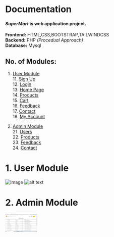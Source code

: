# Documentation

#### *SuperMart* is web application project.

 **Frontend:** HTML,CSS,BOOTSTRAP,TAILWINDCSS <br />
 **Backend:** PHP *(Procedual Approach)* <br />
 **Database:** Mysql <br />

 ## No. of Modules:
 1. [User Module](#1-User-Module)  
    11. [Sign Up](#11-Sign-Up)  
    12. [Login](#12-Login)  
    13. [Home Page](#13-Home-Page)  
    14. [Products](#14-Products)  
    15. [Cart](#15-Cart)  
    16. [Feedback](#16-Feedback)  
    17. [Contact](#17-Contact)  
    18. [My Account](#18-My-Account)  

 2. [Admin Module](#2-Admin-Module)  
    21. [Users](#21-Users)  
    22. [Products](#22-Products)  
    23. [Feedback](#23-Feedback)  
    24. [Contact](#24-Contact)  

# 1. User Module
![image]('https://github.com/Varad-VK/SuperMart-Online-Grocery-Shop/tree/master/Screenshots/home_without_login.png')
![alt text](http://github.com/Varad-VK/SuperMart-Online-Grocery-Shop/tree/master/Screenshots/to/home_without_login.png)
# 2. Admin Module
<img src="./screenshots/products_details_admin.png" width="20%">



